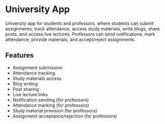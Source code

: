 # University App

University app for students and professors. where students can submit assignments, track attendance, access study materials, write blogs, share posts, and access live lectures. Professors can send notifications, mark attendance, provide materials, and accept/reject assignments.


## Features

- Assignment submission
- Attendance tracking
- Study materials access
- Blog writing
- Post sharing
- Live lecture links
- Notification sending (for professors)
- Attendance marking (for professors)
- Study material provision (for professors)
- Assignment acceptance/rejection (for professors)

